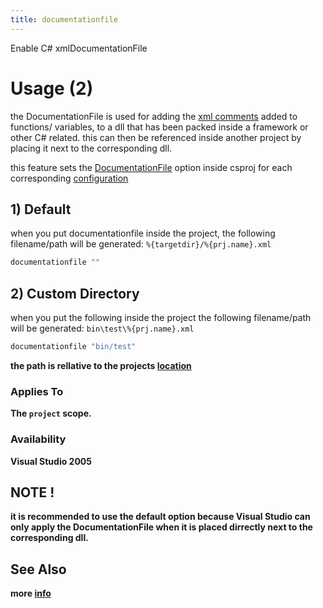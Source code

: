 ```yaml
---
title: documentationfile
---
```


Enable C# xmlDocumentationFile

# Usage (2) #
the DocumentationFile is used for adding the [xml comments](https://learn.microsoft.com/en-us/dotnet/csharp/language-reference/xmldoc/) added to functions/ variables, to a dll that has been packed inside a framework or other C# related.
this can then be referenced inside another project by placing it next to the corresponding dll.

this feature sets the [DocumentationFile](https://learn.microsoft.com/en-us/dotnet/csharp/language-reference/compiler-options/output#documentationfile) option inside csproj for each corresponding [configuration](https://premake.github.io/docs/configurations/)

## 1) Default ##

when you put documentationfile inside the project, the following filename/path will be generated:
```%{targetdir}/%{prj.name}.xml```
```lua
documentationfile ""
```

## 2) Custom Directory ##

when you put the following inside the project the following filename/path will be generated:
```bin\test\%{prj.name}.xml```

```lua
documentationfile "bin/test"
```
<b>the path is rellative to the projects [location](https://premake.github.io/docs/location/)

### Applies To ###

The `project` scope.

### Availability ###

Visual Studio 2005

## <b>NOTE !</b> ##
it is recommended to use the default option because Visual Studio can only apply the DocumentationFile when it is placed dirrectly next to the corresponding dll.

## See Also ##
more [info](https://learn.microsoft.com/en-us/dotnet/csharp/language-reference/xmldoc/#create-xml-documentation-output)

